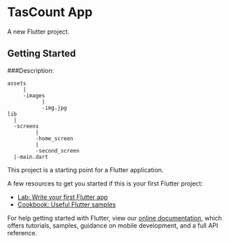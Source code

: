 # TasCount App

A new Flutter project.

## Getting Started

###Description:

    assets 
         |
         -images
               |
               -img.jpg
    lib
      |
      -screens
             |
             -home_screen
             |
             -second_screen
      |-main.dart



This project is a starting point for a Flutter application.

A few resources to get you started if this is your first Flutter project:

- [Lab: Write your first Flutter app](https://flutter.dev/docs/get-started/codelab)
- [Cookbook: Useful Flutter samples](https://flutter.dev/docs/cookbook)

For help getting started with Flutter, view our
[online documentation](https://flutter.dev/docs), which offers tutorials,
samples, guidance on mobile development, and a full API reference.
